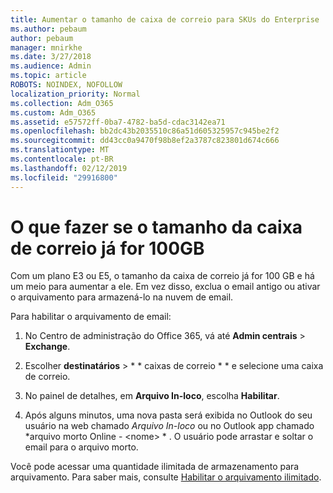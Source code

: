 ```yaml
---
title: Aumentar o tamanho de caixa de correio para SKUs do Enterprise
ms.author: pebaum
author: pebaum
manager: mnirkhe
ms.date: 3/27/2018
ms.audience: Admin
ms.topic: article
ROBOTS: NOINDEX, NOFOLLOW
localization_priority: Normal
ms.collection: Adm_O365
ms.custom: Adm_O365
ms.assetid: e57572ff-0ba7-4782-ba5d-cdac3142ea71
ms.openlocfilehash: bb2dc43b2035510c86a51d605325957c945be2f2
ms.sourcegitcommit: dd43cc0a9470f98b8ef2a3787c823801d674c666
ms.translationtype: MT
ms.contentlocale: pt-BR
ms.lasthandoff: 02/12/2019
ms.locfileid: "29916800"
---
```

# <a name="what-to-do-if-your-mailbox-size-is-already-100gb"></a>O que fazer se o tamanho da caixa de correio já for 100GB

Com um plano E3 ou E5, o tamanho da caixa de correio já for 100 GB e há um meio para aumentar a ele. Em vez disso, exclua o email antigo ou ativar o arquivamento para armazená-lo na nuvem de email. 
  
Para habilitar o arquivamento de email:
  
1. No Centro de administração do Office 365, vá até **Admin centrais** \> **Exchange**. 
    
2. Escolher **destinatários** \> * * caixas de correio * * e selecione uma caixa de correio. 
    
3. No painel de detalhes, em **Arquivo In-loco**, escolha **Habilitar**. 
    
4. Após alguns minutos, uma nova pasta será exibida no Outlook do seu usuário na web chamado *Arquivo In-loco* ou no Outlook app chamado *arquivo morto Online - \<nome\> * . O usuário pode arrastar e soltar o email para o arquivo morto. 
    
Você pode acessar uma quantidade ilimitada de armazenamento para arquivamento. Para saber mais, consulte [Habilitar o arquivamento ilimitado](https://support.office.com/article/enable-unlimited-archiving-in-office-365-admin-help-e2a789f2-9962-4960-9fd4-a00aa063559e).
  

